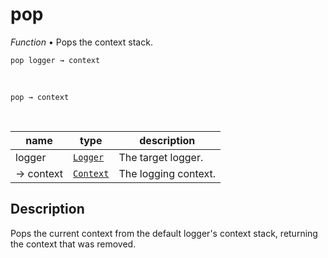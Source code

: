 # pop

_Function_ &bull; Pops the context stack.

<pre><code>pop logger &rarr; context</code></pre>
<br>
<pre><code>pop &rarr; context</code></pre>
<br>

| name | type | description |
|------|------|-------------|
|logger|[`Logger`][logger]|The target logger.|
|&rarr; context|[`Context`][context]|The logging context.|


## Description

Pops the current context from the default logger's context stack, returning the context that was removed.


[logger]: #
[context]: /reference/types/logger/context